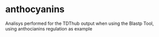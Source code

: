 # anthocyanins
Analisys performed for the TDThub output when using the Blastp Tool, using anthocianins regulation as example
